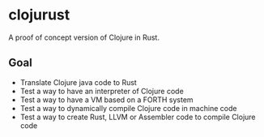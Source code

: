 # clojurust
A proof of concept version of Clojure in Rust.

## Goal
* Translate Clojure java code to Rust
* Test a way to have an interpreter of Clojure code
* Test a way to have a VM based on a FORTH system
* Test a way to dynamically compile Clojure code in machine code
* Test a way to create Rust, LLVM or Assembler code to compile Clojure code